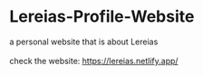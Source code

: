 # Lereias-Profile-Website
a personal website that is about Lereias
<br/>
<br/>
check the website: https://lereias.netlify.app/
